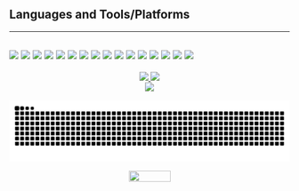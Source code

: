## Languages and Tools/Platforms 
----
[![](https://img.shields.io/badge/Lua-grey.svg?style=for-the-badge&logo=lua)](#)
[![](https://img.shields.io/badge/Javascript-grey.svg?style=for-the-badge&logo=javascript)](#)
[![](https://img.shields.io/badge/Typescript-grey.svg?style=for-the-badge&logo=typescript)](#)
[![](https://img.shields.io/badge/electron-grey.svg?style=for-the-badge&logo=electron)](#)
[![](https://img.shields.io/badge/ReactJS-grey.svg?style=for-the-badge&logo=react)](#)
[![](https://img.shields.io/badge/MySQl-grey.svg?style=for-the-badge&logo=mysql)](#)
[![](https://img.shields.io/badge/HTML5-grey.svg?style=for-the-badge&logo=HTML5)](#)
[![](https://img.shields.io/badge/CSS3-grey.svg?style=for-the-badge&logo=CSS3)](#)
[![](https://img.shields.io/badge/styled--components-grey.svg?style=for-the-badge&logo=styled-components)](#)
[![](https://img.shields.io/badge/NodeJS-grey.svg?style=for-the-badge&logo=Node.js)](#)
[![](https://img.shields.io/badge/MongoDB-grey.svg?style=for-the-badge&logo=mongodb)](#)
[![](https://img.shields.io/badge/Win-grey.svg?style=for-the-badge&logo=Windows)](#)
[![](https://img.shields.io/badge/linux-grey.svg?style=for-the-badge&logo=Linux)](#)
[![](https://img.shields.io/badge/Git-grey.svg?style=for-the-badge&logo=Git)](#)
[![](https://img.shields.io/badge/Github-grey.svg?style=for-the-badge&logo=Github)](#)
[![](https://img.shields.io/badge/VSCode-grey.svg?style=for-the-badge&logo=VisualStudioCode)](#)
<br />
----
<div align="center" width="100">
<a href="https://github.com/DioneB">
  <img height="180em" src="https://github-readme-stats-eight-theta.vercel.app/api?username=DioneB&show_icons=true&theme=nord&include_all_commits=true&count_private=true&bg_color=00000000" />
  <img height="180em" src="https://github-readme-stats-eight-theta.vercel.app/api/top-langs/?username=DioneB&layout=compact&theme=nord&bg_color=00000000" />
</a>
</div>
<div align="center" width="100">
  <img src="https://github-profile-trophy.vercel.app/?username=DioneB&column=8&theme=nord&no-frame=true&margin-w=3&margin-h=5"/>
</div>

![Snake animation](https://github.com/DioneB/DioneB/blob/output/github-contribution-grid-snake.svg)

<p align="center">
  <img width="75" height="20" src="https://komarev.com/ghpvc/?username=DioneB&color=blue&style=flat-square&label=Views">
</p>


[website]: https://#
